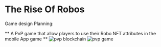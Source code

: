 # The Rise Of Robos


Game design Planning:

** A PvP game that allow players to use their Robo NFT attributes in the mobile App game **
![pvp blockchain](https://user-images.githubusercontent.com/114363162/198895992-f340dd00-e2db-4ea0-b85f-12edcb496040.png)
![pvp game](https://user-images.githubusercontent.com/114363162/198896000-ca78c052-a1f5-4d71-91a3-1c991bb97bf4.png)

